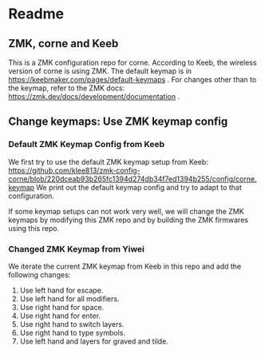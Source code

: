 # Readme

## ZMK, corne and Keeb
This is a ZMK configuration repo for corne.
According to Keeb, the wireless version of corne is using ZMK.
The default keymap is in https://keebmaker.com/pages/default-keymaps .
For changes other than to the keymap, refer to the ZMK docs:
https://zmk.dev/docs/development/documentation .

## Change keymaps: Use ZMK keymap config

### Default ZMK Keymap Config from Keeb
We first try to use the default ZMK keymap setup from Keeb:
https://github.com/klee813/zmk-config-corne/blob/220dceab93b265fc1394d274db34f7ed1394b255/config/corne.keymap
We print out the default keymap config and try to adapt to that configuration.

If some keymap setups can not work very well,
we will change the ZMK keymaps by modifying this ZMK repo and
by building the ZMK firmwares using this repo.

### Changed ZMK Keymap from Yiwei
We iterate the current ZMK keymap from Keeb in this repo and add the following changes:
1. Use left hand for escape.
2. Use left hand for all modifiers.
3. Use right hand for space.
4. Use right hand for enter.
5. Use right hand to switch layers.
6. Use right hand to type symbols.
7. Use left hand and layers for graved and tilde.
